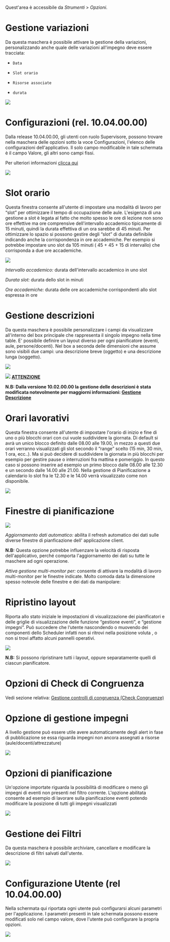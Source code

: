 ﻿
Quest'area è accessibile da _Strumenti_ > _Opzioni_.

# Gestione variazioni

Da questa maschera è possibile attivare la gestione della variazioni, personalizzando anche quale delle variazioni all'impegno deve essere tracciata:

  * 	Data
  * 	Slot orario
  * 	Risorse associate
  * 	durata

![](uploads/images/gestione_variazioni.png)

# Configurazioni (rel. 10.04.00.00)

Dalla release 10.04.00.00, gli utenti con ruolo Supervisore, possono trovare nella maschera delle opzioni sotto la voce Configurazioni, l'elenco delle configurazioni dell'applicativo. Il solo campo modificabile in tale schermata è il campo Valore, gli altri sono campi fissi. 

Per ulteriori informazioni [clicca qui](Parametri-Configurazione.md)

![](uploads/images/configurazioni.png)


# Slot orario
Questa finestra consente all'utente di impostare una modalità di lavoro per “slot” per ottimizzare il tempo di occupazione delle aule. L'esigenza di una gestione a slot è legata al fatto che molto spesso le ore di lezione non sono ore effettive ma ore comprensive dell'intervallo accademico tipicamente di 15 minuti, quindi la durata effettiva di un ora sarebbe di 45 minuti. Per ottimizzare lo spazio si possono gestire degli “slot” di durata definibile indicando anche la corrispondenza in ore accademiche. Per esempio si potrebbe impostare uno slot da 105 minuti ( 45 + 45 + 15 di intervallo) che corrisponda  a due ore accademiche. 

![](uploads/images/slot_orario.png)

_Intervallo accademico:_ durata dell'intervallo accademico in uno slot  

_Durata slot:_ durata dello slot in minuti  

_Ore accademiche:_ durata delle ore accademiche corrispondenti allo slot espressa in ore  




# Gestione descrizioni

Da questa maschera è possibile personalizzare i campi da visualizzare all'interno del box principale che rappresenta il singolo impegno nella time table. E' possibile  definire un layout diverso per ogni pianificatore (eventi, aule, persone/docenti).
Nel box  a seconda delle dimensioni che assume sono visibili due campi: una descrizione breve (oggetto) e una descrizione lunga (soggetto).

![](uploads/images/gestione_descrizione.png)


  

![](uploads/images/up_client_check_congr.png) <span style="text-decoration:underline">**ATTENZIONE**</span>

**N.B:
   Dalla versione 10.02.00.00 la gestione delle descrizioni è stata modificata notevolmente per maggiorni informazioni: [Gestione Descrizione](Gestione-Descrizione.md)**



# Orari lavorativi
Questa finestra consente all'utente di impostare l'orario di inizio e fine di uno o più blocchi orari con cui vuole suddividere la giornata. Di default si avrà un unico blocco definito dalle 08.00 alle 19.00, in mezzo a questi due orari verranno visualizzati gli slot secondo il “range” scelto (15 min, 30 min, 1 ora, ecc..). Ma si può decidere di suddividere la giornata in più blocchi per esempio per gestire pause o interruzioni fra mattina e pomeriggio. In questo caso si possono inserire ad esempio un primo blocco dalle 08.00 alle 12.30 e un secondo dalle 14.00 alle 21.00. 
Nella gestione di Pianificazione a calendario lo slot fra le 12.30 e le 14.00 verrà visualizzato come non disponibile.

![](uploads/images/orari_lavorativi.png)


# Finestre di pianificazione

![](uploads/images/up_manual_20120406_111800.png)

_Aggiornamento dati automatico:_ abilita il refresh automatico dei dati sulle diverse finestre di pianficazione dell' applicazione client.

**N.B:** Questa opzione potrebbe influenzare la velocità di risposta dell'applicativo, perché comporta l'aggiornamento dei dati su tutte le maschere ad ogni operazione.

_Attiva gestione multi-monitor per:_ consente di attivare la modalità di lavoro multi-monitor per le finestre indicate. Molto comoda data la dimensione spesso notevole delle finestre  e dei dati da manipolare:


# Ripristino layout
Riporta allo stato iniziale le impostazioni di visualizzazione dei pianificatori e delle griglie di visualizzazione delle funzione “gestione eventi”, e “gestione impegni”. Può succedere che l‘utente nascondendo o muovendo dei componenti dello Scheduler infatti non si ritrovi nella posizione voluta , o non si trovi affatto alcuni pannelli operativi.

![](uploads/images/ripristina_layout.png)

**N.B:** Si possono ripristinare tutti i layout, oppure separatamente quelli di ciascun pianificatore.

# Opzioni di Check di Congruenza

Vedi sezione relativa: [Gestione controlli di congruenza (Check Congruenze)](up_client_CheckCongruenze.md#Controllo_contestuale_Check_Congruenze_4)


# Opzione di gestione impegni
A livello gestione può essere utile avere automaticamente degli alert in fase di pubblicazione se essa riguarda impegni non ancora assegnati a risorse (aule/docenti/attrezzature)

![](uploads/images/opz_gestione_impegni.png)

# Opzioni di pianificazione
Un'opzione importate riguarda la possibilità di modificare o meno gli impegni di eventi non presenti nel filtro corrente. L'opzione abilitata consente ad esempio di lavorare sulla pianificazione eventi potendo modificare la posizione di tutti gli impegni visualizzati

![](uploads/images/opz_pianificazione.png)


# Gestione dei Filtri
Da questa maschera è possibile archiviare, cancellare e modificare la descrizione di filtri salvati
dall'utente.

![](uploads/images/up_manual_20120406_112700.png)


# Configurazione Utente (rel 10.04.00.00)

Nella schermata qui riportata ogni utente può configurarsi alcuni parametri per l'applicazione.
I parametri presenti in tale schermata possono essere modificati solo nel campo valore, dove l'utente può configurare la propria opzioni.

![](uploads/images/configurazione_utente.png)



